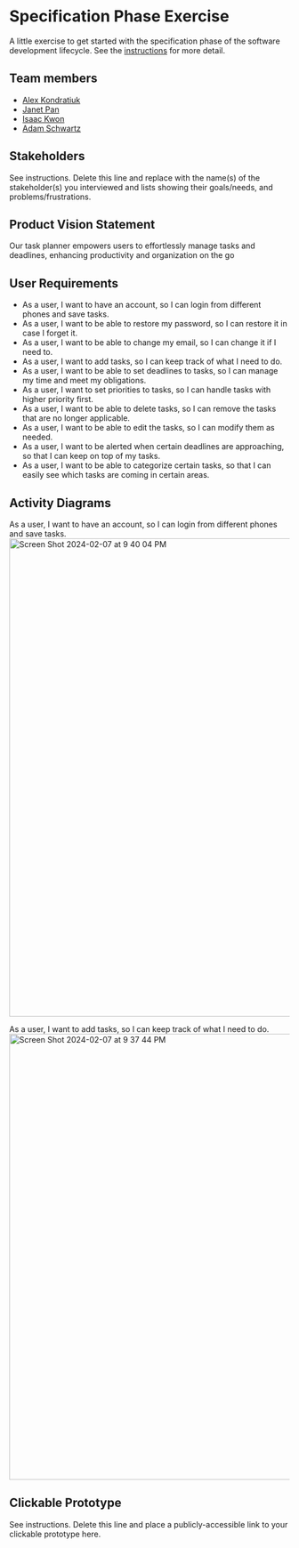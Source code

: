 # Specification Phase Exercise

A little exercise to get started with the specification phase of the software development lifecycle. See the [instructions](instructions.md) for more detail.

## Team members

- [Alex Kondratiuk](https://github.com/ak8000)
- [Janet Pan](https://github.com/jp6024)
- [Isaac Kwon](https://github.com/iok206)
- [Adam Schwartz](https://github.com/aschwartz01)

## Stakeholders

See instructions. Delete this line and replace with the name(s) of the stakeholder(s) you interviewed and lists showing their goals/needs, and problems/frustrations.

## Product Vision Statement

Our task planner empowers users to effortlessly manage tasks and deadlines, enhancing productivity and organization on the go

## User Requirements
- As a user, I want to have an account, so I can login from different phones and save tasks.
- As a user, I want to be able to restore my password, so I can restore it in case I forget it.
- As a user, I want to be able to change my email, so I can change it if I need to.
- As a user, I want to add tasks, so I can keep track of what I need to do.
- As a user, I want to be able to set deadlines to tasks, so I can manage my time and meet my obligations.
- As a user, I want to set priorities to tasks, so I can handle tasks with higher priority first.
- As a user, I want to be able to delete tasks, so I can remove the tasks that are no longer applicable.
- As a user, I want to be able to edit the tasks, so I can modify them as needed.
- As a user, I want to be alerted when certain deadlines are approaching, so that I can keep on top of my tasks.
- As a user, I want to be able to categorize certain tasks, so that I can easily see which tasks are coming in certain areas.

## Activity Diagrams
As a user, I want to have an account, so I can login from different phones and save tasks.
<img width="860" alt="Screen Shot 2024-02-07 at 9 40 04 PM" src="https://github.com/software-students-spring2024/1-specification-exercise-aj-ai/assets/132626149/4091dc91-7a69-4695-b7d7-863807a135c4">


As a user, I want to add tasks, so I can keep track of what I need to do.
<img width="802" alt="Screen Shot 2024-02-07 at 9 37 44 PM" src="https://github.com/software-students-spring2024/1-specification-exercise-aj-ai/assets/132626149/da8b4f24-e9af-4123-9e43-db7af9af9a9e">

## Clickable Prototype

See instructions. Delete this line and place a publicly-accessible link to your clickable prototype here.

